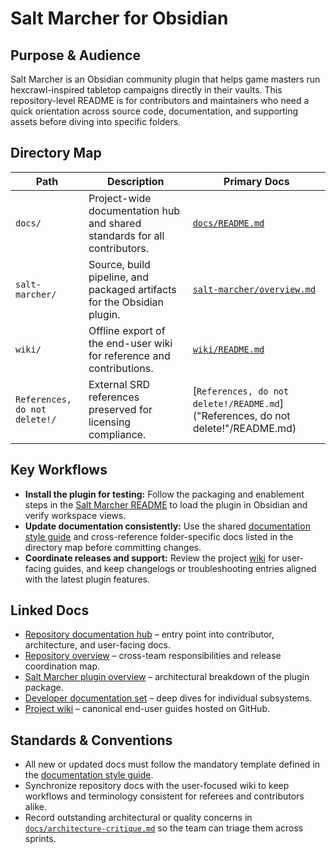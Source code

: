 # Salt Marcher for Obsidian

## Purpose & Audience
Salt Marcher is an Obsidian community plugin that helps game masters run hexcrawl-inspired tabletop campaigns directly in their vaults. This repository-level README is for contributors and maintainers who need a quick orientation across source code, documentation, and supporting assets before diving into specific folders.

## Directory Map
| Path | Description | Primary Docs |
| --- | --- | --- |
| `docs/` | Project-wide documentation hub and shared standards for all contributors. | [`docs/README.md`](docs/README.md) |
| `salt-marcher/` | Source, build pipeline, and packaged artifacts for the Obsidian plugin. | [`salt-marcher/overview.md`](salt-marcher/overview.md) |
| `wiki/` | Offline export of the end-user wiki for reference and contributions. | [`wiki/README.md`](wiki/README.md) |
| `References, do not delete!/` | External SRD references preserved for licensing compliance. | [`References, do not delete!/README.md`]("References, do not delete!"/README.md) |

## Key Workflows
- **Install the plugin for testing:** Follow the packaging and enablement steps in the [Salt Marcher README](salt-marcher/README.md) to load the plugin in Obsidian and verify workspace views.
- **Update documentation consistently:** Use the shared [documentation style guide](docs/style-guide.md) and cross-reference folder-specific docs listed in the directory map before committing changes.
- **Coordinate releases and support:** Review the project [wiki](wiki/README.md) for user-facing guides, and keep changelogs or troubleshooting entries aligned with the latest plugin features.

## Linked Docs
- [Repository documentation hub](docs/README.md) – entry point into contributor, architecture, and user-facing docs.
- [Repository overview](docs/repository-overview.md) – cross-team responsibilities and release coordination map.
- [Salt Marcher plugin overview](salt-marcher/overview.md) – architectural breakdown of the plugin package.
- [Developer documentation set](salt-marcher/docs/README.md) – deep dives for individual subsystems.
- [Project wiki](wiki/README.md) – canonical end-user guides hosted on GitHub.

## Standards & Conventions
- All new or updated docs must follow the mandatory template defined in the [documentation style guide](docs/style-guide.md).
- Synchronize repository docs with the user-focused wiki to keep workflows and terminology consistent for referees and contributors alike.
- Record outstanding architectural or quality concerns in [`docs/architecture-critique.md`](docs/architecture-critique.md) so the team can triage them across sprints.
